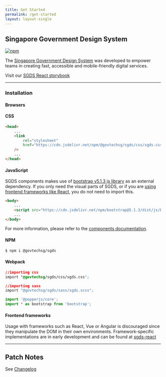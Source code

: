 ```yaml
---
title: Get Started
permalink: /get-started
layout: layout-single
---
```


## Singapore Government Design System
[![npm](https://img.shields.io/npm/v/@govtechsg/sgds.svg)](https://www.npmjs.com/package/@govtechsg/sgds)

The [Singapore Government Design System](https://www.designsystem.tech.gov.sg) was developed to empower teams in creating fast, accessible and mobile-friendly digital services.

Visit our [SGDS React storybook](https://react.designsystem.tech.gov.sg)
<hr>

### Installation

#### Browsers

#### CSS

```html
<head>
    ...
    <link
        rel="stylesheet"
        href="https://cdn.jsdelivr.net/npm/@govtechsg/sgds/css/sgds.css"
    />
    ...
</head>
```

#### JavaScript

SGDS components makes use of [bootstrap v5.1.3 js library](https://getbootstrap.com/docs/5.1/getting-started/javascript/) as an external dependency. If you only need the visual parts of SGDS, or if you are [using frontend frameworks like React](https://www.designsystem.tech.gov.sg/react/), you do not need to import this.

```html
<body>
    ...
    <script src="https://cdn.jsdelivr.net/npm/bootstrap@5.1.3/dist/js/bootstrap.bundle.min.js" integrity="sha384-ka7Sk0Gln4gmtz2MlQnikT1wXgYsOg+OMhuP+IlRH9sENBO0LRn5q+8nbTov4+1p" crossorigin="anonymous"></script>
    ...
</body>
```

For more information, please refer to the [components documentation](https://www.designsystem.tech.gov.sg/components).

#### NPM

```sh
$ npm i @govtechsg/sgds
```

#### Webpack

```css 
//importing css
import "@govtechsg/sgds/css/sgds.css";

//importing sass
import "@govtechsg/sgds/sass/sgds.scss";
```

```js
import '@popperjs/core';
import * as bootstrap from 'bootstrap';
```

#### Frontend frameworks

Usage with frameworks such as React, Vue or Angular is discouraged since they manipulate the DOM in their own environments. Framework-specific implementations are in early development and can be found at [sgds-react](https://github.com/govtechsg/sgds-react)

<hr>

## Patch Notes

See [Changelog](https://github.com/GovTechSG/sgds/blob/master/CHANGELOG.md)
